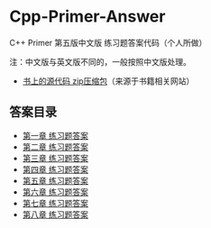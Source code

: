 # Cpp-Primer-Answer
C++ Primer 第五版中文版 练习题答案代码（个人所做） 

注：中文版与英文版不同的，一般按照中文版处理。

* [书上的源代码 zip压缩包](C++Primer-FiveEdition-SourceCode.zip)（来源于书籍相关网站）
## 答案目录

* [第一章 练习题答案](Chapter-1/chapter-1-answer.md)  
* [第二章 练习题答案](Chapter-2/chapter-2-answer.md)  
* [第三章 练习题答案](Chapter-3/chapter-3-answer.md)  
* [第四章 练习题答案](Chapter-4/chapter-4-answer.md)  
* [第五章 练习题答案](Chapter-5/chapter-5-answer.md)  
* [第六章 练习题答案](Chapter-6/chapter-6-answer.md)  
* [第七章 练习题答案](Chapter-7/chapter-7-answer.md)  
* [第八章 练习题答案](Chapter-8/chapter-8-answer.md)  

